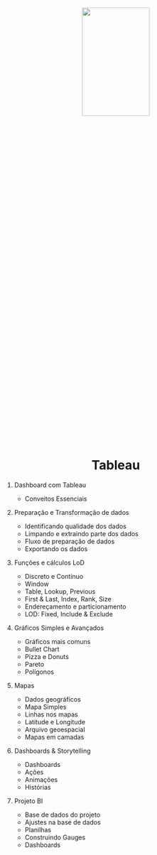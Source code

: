 <h1 align="center">
    
<p align="center">
<img src= "https://upload.wikimedia.org/wikipedia/commons/4/4b/Tableau_Logo.png" width="55%" height="25%"/>

<h1 align="center"><b>Tableau</b></h1>


<p align="center"> 

1. Dashboard com Tableau
   * Conveitos Essenciais 
   
2. Preparação e Transformação de dados
   * Identificando qualidade dos dados
   * Limpando e extraindo parte dos dados
   * Fluxo de preparação de dados
   * Exportando os dados
     
3. Funções e cálculos LoD
   * Discreto e Contínuo
   * Window
   * Table, Lookup, Previous
   * First & Last, Index, Rank, Size
   * Endereçamento e particionamento
   * LOD: Fixed, Include & Exclude
   
4. Gráficos Simples e Avançados
   * Gráficos mais comuns
   * Bullet Chart
   * Pizza e Donuts
   * Pareto
   * Polígonos
     
6. Mapas
   * Dados geográficos
   * Mapa Simples
   * Linhas nos mapas
   * Latitude e Longitude
   * Arquivo geoespacial
   * Mapas em camadas
     
7. Dashboards & Storytelling
   * Dashboards
   * Ações
   * Animações
   * Histórias
     
8. Projeto BI
   * Base de dados do projeto
   * Ajustes na base de dados
   * Planilhas
   * Construindo Gauges
   * Dashboards
     
